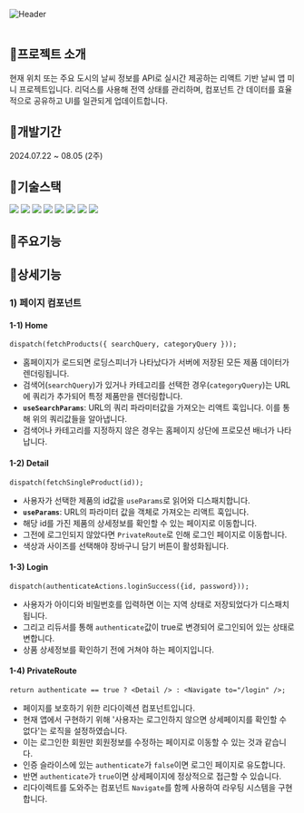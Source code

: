 ![Header](https://capsule-render.vercel.app/api?type=rect&color=0f0f0f&text=COS&desc=코스%20제품%20데이터를%20저장하고%20JSON%20서버로%20처리한%20쇼핑몰%20앱&section=header&height=250&fontColor=ffffff&fontSize=60&fontAlignY=45&descAlignY=67&descSize=30)
<br><br>

## 📍프로젝트 소개
현재 위치 또는 주요 도시의 날씨 정보를 API로 실시간 제공하는 리액트 기반 날씨 앱 미니 프로젝트입니다. 리덕스를 사용해 전역 상태를 관리하며, 컴포넌트 간 데이터를 효율적으로 공유하고 UI를 일관되게 업데이트합니다.

## 📍개발기간
2024.07.22 ~ 08.05 (2주)

## 📍기술스택
<div>
	<img src="https://img.shields.io/badge/React-61DAFB?style=for-the-badge&logo=react&logoColor=black">
	<img src="https://img.shields.io/badge/Redux-764ABC?style=for-the-badge&logo=redux&logoColor=white">
	<img src="https://img.shields.io/badge/Redux Thunk-76B83F?style=for-the-badge&logo=redux&logoColor=white">
	<img src="https://img.shields.io/badge/React Router-CA4245?style=for-the-badge&logo=reactrouter&logoColor=white">
	<img src="https://img.shields.io/badge/Json Server-000000?style=for-the-badge&logo=json&logoColor=white">
	<img src="https://img.shields.io/badge/Bootstrap-7952B3?style=for-the-badge&logo=bootstrap&logoColor=white">
	<img src="https://img.shields.io/badge/CSS-1572B6?style=for-the-badge&logo=css3&logoColor=white"> 
	<img src="https://img.shields.io/badge/API Call-E3695F?style=for-the-badge&logoColor=white"> 
</div>

## 📍주요기능

## 📍상세기능
### 1) 페이지 컴포넌트
#### 1-1) Home
```
dispatch(fetchProducts({ searchQuery, categoryQuery }));
```
- 홈페이지가 로드되면 로딩스피너가 나타났다가 서버에 저장된 모든 제품 데이터가 렌더링됩니다.
- 검색어(`searchQuery`)가 있거나 카테고리를 선택한 경우(`categoryQuery`)는 URL에 쿼리가 추가되어 특정 제품만을 렌더링합니다.
- **`useSearchParams`**: URL의 쿼리 파라미터값을 가져오는 리액트 훅입니다. 이를 통해 위의 쿼리값들을 알아냅니다.
- 검색어나 카테고리를 지정하지 않은 경우는 홈페이지 상단에 프로모션 배너가 나타납니다.

#### 1-2) Detail
```
dispatch(fetchSingleProduct(id));
```
- 사용자가 선택한 제품의 id값을 `useParams`로 읽어와 디스패치합니다.
- **`useParams`**: URL의 파라미터 값을 객체로 가져오는 리액트 훅입니다.
- 해당 id를 가진 제품의 상세정보를 확인할 수 있는 페이지로 이동합니다.
- 그전에 로그인되지 않았다면 `PrivateRoute`로 인해 로그인 페이지로 이동합니다.
- 색상과 사이즈를 선택해야 장바구니 담기 버튼이 활성화됩니다.

#### 1-3) Login
```
dispatch(authenticateActions.loginSuccess({id, password}));
```
- 사용자가 아이디와 비밀번호를 입력하면 이는 지역 상태로 저장되었다가 디스패치됩니다.
- 그리고 리듀서를 통해 `authenticate`값이 true로 변경되어 로그인되어 있는 상태로 변합니다.
- 상품 상세정보를 확인하기 전에 거쳐야 하는 페이지입니다.

#### 1-4) PrivateRoute
```
return authenticate == true ? <Detail /> : <Navigate to="/login" />;
```
- 페이지를 보호하기 위한 리다이렉션 컴포넌트입니다.
- 현재 앱에서 구현하기 위해 '사용자는 로그인하지 않으면 상세페이지를 확인할 수 없다'는 로직을 설정하였습니다.
- 이는 로그인한 회원만 회원정보를 수정하는 페이지로 이동할 수 있는 것과 같습니다.
- 인증 슬라이스에 있는 `authenticate`가 `false`이면 로그인 페이지로 유도합니다.
- 반면 `authenticate`가 `true`이면 상세페이지에 정상적으로 접근할 수 있습니다.
- 리다이렉트를 도와주는 컴포넌트 `Navigate`를 함께 사용하여 라우팅 시스템을 구현합니다.
